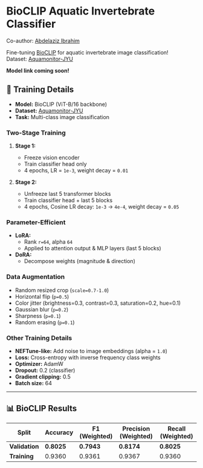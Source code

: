 # BioCLIP Aquatic Invertebrate Classifier
Co-author: [Abdelaziz Ibrahim](https://github.com/AbdulazizMahmood)

Fine-tuning [BioCLIP](https://huggingface.co/imageomics/bioclip) for aquatic invertebrate image classification!  
Dataset: [Aquamonitor-JYU](https://huggingface.co/datasets/mikkoim/aquamonitor-jyu)

**Model link coming soon!**

## 🚀 Training Details

- **Model:** BioCLIP (ViT-B/16 backbone)
- **Dataset:** [Aquamonitor-JYU](https://huggingface.co/datasets/mikkoim/aquamonitor-jyu)
- **Task:** Multi-class image classification

### Two-Stage Training

1. **Stage 1:**  
   - Freeze vision encoder  
   - Train classifier head only  
   - 4 epochs, LR = `1e-3`, weight decay = `0.01`

2. **Stage 2:**  
   - Unfreeze last 5 transformer blocks  
   - Train classifier head + last 5 blocks  
   - 4 epochs, Cosine LR decay: `1e-3` → `4e-4`, weight decay = `0.05`

### Parameter-Efficient

- **LoRA:**  
  - Rank `r=64`, alpha `64`  
  - Applied to attention output & MLP layers (last 5 blocks)
- **DoRA:**  
  - Decompose weights (magnitude & direction)

### Data Augmentation

- Random resized crop (`scale=0.7-1.0`)
- Horizontal flip (`p=0.5`)
- Color jitter (brightness=0.3, contrast=0.3, saturation=0.2, hue=0.1)
- Gaussian blur (`p=0.2`)
- Sharpness (`p=0.1`)
- Random erasing (`p=0.1`)

### Other Training Details

- **NEFTune-like:** Add noise to image embeddings (alpha = `1.0`)
- **Loss:** Cross-entropy with inverse frequency class weights
- **Optimizer:** AdamW
- **Dropout:** 0.2 (classifier)
- **Gradient clipping:** 0.5
- **Batch size:** 64

---

## 📊 BioCLIP Results

| Split        | Accuracy | F1 (Weighted) | Precision (Weighted) | Recall (Weighted) |
|--------------|----------|---------------|----------------------|-------------------|
| **Validation** | **0.8025** | **0.7943**      | **0.8174**             | **0.8025**          |
| **Training**   | 0.9360   | 0.9361        | 0.9367               | 0.9360            |
